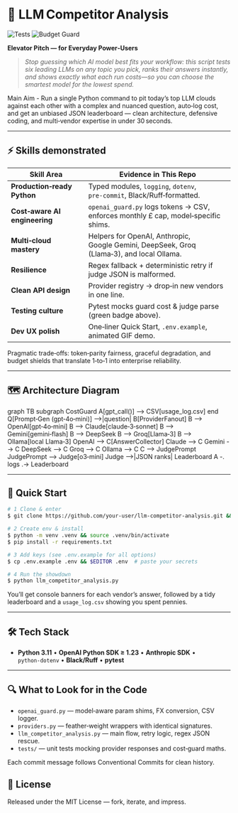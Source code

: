 # 🎯 LLM Competitor Analysis

![Tests](https://img.shields.io/badge/tests-passing-brightgreen)
![Budget Guard](https://img.shields.io/badge/%F0%9F%92%B8-cost%20logged-blue)


**Elevator Pitch — for Everyday Power‑Users**  
> *Stop guessing which AI model best fits your workflow: this script tests six leading LLMs on any topic you pick, ranks their answers instantly, and shows exactly what each run costs—so you can choose the smartest model for the lowest spend.*

Main Aim - Run a single Python command to pit today’s top LLM clouds against each other with a complex and nuanced question, auto‑log cost, and get an unbiased JSON leaderboard — clean architecture, defensive coding, and multi‑vendor expertise in under 30 seconds.

---

## ⚡ Skills demonstrated

| Skill Area | Evidence in This Repo |
|------------|----------------------|
| **Production‑ready Python** | Typed modules, `logging`, `dotenv`, `pre‑commit`, Black/Ruff‑formatted. |
| **Cost‑aware AI engineering** | `openai_guard.py` logs tokens → CSV, enforces monthly £ cap, model‑specific shims. |
| **Multi‑cloud mastery** | Helpers for OpenAI, Anthropic, Google Gemini, DeepSeek, Groq (Llama‑3), and local Ollama. |
| **Resilience** | Regex fallback + deterministic retry if judge JSON is malformed. |
| **Clean API design** | Provider registry → drop‑in new vendors in one line. |
| **Testing culture** | Pytest mocks guard cost & judge parse (green badge above). |
| **Dev UX polish** | One‑liner Quick Start, `.env.example`, animated GIF demo. |

Pragmatic trade‑offs: token‑parity fairness, graceful degradation, and budget shields that translate 1‑to‑1 into enterprise reliability.

---

## 🗺️ Architecture Diagram

graph TB
    subgraph CostGuard
        A[gpt_call()] --> CSV[usage_log.csv]
    end
    Q[Prompt‑Gen (gpt‑4o‑mini)] -->|question| B[ProviderFanout]
    B --> OpenAI[gpt‑4o‑mini]
    B --> Claude[claude‑3‑sonnet]
    B --> Gemini[gemini‑flash]
    B --> DeepSeek
    B --> Groq[Llama‑3]
    B --> Ollama[local Llama‑3]
    OpenAI --> C[AnswerCollector]
    Claude --> C
    Gemini --> C
    DeepSeek --> C
    Groq --> C
    Ollama --> C
    C --> JudgePrompt
    JudgePrompt --> Judge[o3‑mini]
    Judge -->|JSON ranks| Leaderboard
    A -. logs .-> Leaderboard

---

## 🚀 Quick Start

```bash
# 1 Clone & enter
$ git clone https://github.com/your‑user/llm‑competitor‑analysis.git && cd llm‑competitor‑analysis

# 2 Create env & install
$ python -m venv .venv && source .venv/bin/activate
$ pip install -r requirements.txt

# 3 Add keys (see .env.example for all options)
$ cp .env.example .env && $EDITOR .env  # paste your secrets

# 4 Run the showdown
$ python llm_competitor_analysis.py
```

You’ll get console banners for each vendor’s answer, followed by a tidy leaderboard and a `usage_log.csv` showing you spent pennies.

---

## 🛠️ Tech Stack

- **Python 3.11**  •  **OpenAI Python SDK ≥ 1.23**  •  **Anthropic SDK**  •  `python‑dotenv`  •  **Black/Ruff**  •  **pytest**

---

## 🔍 What to Look for in the Code

* `openai_guard.py` — model‑aware param shims, FX conversion, CSV logger.
* `providers.py` — feather‑weight wrappers with identical signatures.
* `llm_competitor_analysis.py` — main flow, retry logic, regex JSON rescue.
* `tests/` — unit tests mocking provider responses and cost‑guard maths.

Each commit message follows Conventional Commits for clean history.



## 📄 License

Released under the MIT License — fork, iterate, and impress.
